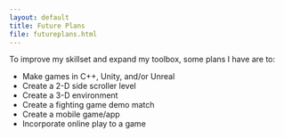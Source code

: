 ```yaml
---
layout: default
title: Future Plans
file: futureplans.html
---
```


To improve my skillset and expand my toolbox, some plans I have are to:
* Make games in C++, Unity, and/or Unreal
* Create a 2-D side scroller level
* Create a 3-D environment
* Create a fighting game demo match
* Create a mobile game/app
* Incorporate online play to a game